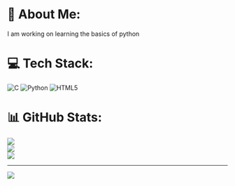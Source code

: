 # 💫 About Me:
I am working on learning the basics of python


# 💻 Tech Stack:
![C](https://img.shields.io/badge/c-%2300599C.svg?style=for-the-badge&logo=c&logoColor=white) ![Python](https://img.shields.io/badge/python-3670A0?style=for-the-badge&logo=python&logoColor=ffdd54) ![HTML5](https://img.shields.io/badge/html5-%23E34F26.svg?style=for-the-badge&logo=html5&logoColor=white)
# 📊 GitHub Stats:
![](https://github-readme-stats.vercel.app/api?username=Chayanandanj&theme=chartreuse-dark&hide_border=false&include_all_commits=true&count_private=false)<br/>
![](https://github-readme-streak-stats.herokuapp.com/?user=Chayanandanj&theme=chartreuse-dark&hide_border=false)<br/>
![](https://github-readme-stats.vercel.app/api/top-langs/?username=Chayanandanj&theme=chartreuse-dark&hide_border=false&include_all_commits=true&count_private=false&layout=compact)

---
[![](https://visitcount.itsvg.in/api?id=Chayanandanj&icon=0&color=0)](https://visitcount.itsvg.in)

<!-- Proudly created with GPRM ( https://gprm.itsvg.in ) -->

